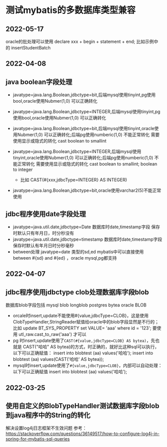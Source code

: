# 测试mybatis的多数据库类型兼容

## 2022-05-17

oracle的批处理可以使用 
declare xxx + begin + statement + end;
比如示例中的 insertStudentBatch


## 2022-04-08
## java boolean字段处理

- javatype=java.lang.Boolean,jdbctype=bit,后端mysql使用tinyint,pg使用bool,oracle使用Nubmer(1,0) 可以正确转化
- javatype=java.lang.Boolean,jdbctype=INTEGER,后端mysql使用tinyint,pg使用bool,oracle使用Nubmer(1,0) 可以正确转化
- javatype=java.lang.Boolean,jdbctype=bit,后端mysql使用tinyint,oracle使用Nubmer(1,0) 可以正确转化;后端pg使用numberic(1,0) 不能正常转化 需要使用显示或隐式的转化 cast  boolean to smallint
- javatype=java.lang.Boolean,jdbctype=INTEGER,后端mysql使用tinyint,oracle使用Nubmer(1,0) 可以正确转化;后端pg使用numberic(1,0) 不能正常转化 需要使用显示或隐式的转化 cast  boolean to smallint; boolean to integer
  - 比如 CAST(#{xxx,jdbcType=INTEGER} AS INTEGER)
  
- javatype=java.lang.Boolean,jdbctype=bit,oracle使用varchar2(5)不能正常使用

## jdbc程序使用date字段处理

- javatype=java.util.date,jdbctype=Date 数据库时date,timestamp字段
保存时默认只有年月日，时分秒没有
- javatype=java.util.date,jdbctype=timestamp 数据库时date,timestamp字段 
  保存时默认有年月日时分秒毫秒  
- between处理 javatype=date 类型的sd,ed mybatis中可以直接使用  between #{sd} and #{ed} ，oracle mysql,pg都支持 

## 2022-04-07
## jdbc程序使用jdbctype clob处理数据库字段blob 
数据库blob字段包括
mysql blob longblob
postgres bytea 
oracle BLOB

- orcale时insert,update不能使用#{value,jdbcType=CLOB}，这是使用ClobTypeHandler,StringReader赋值给oracle中的blob字段显然是不行的； 比如 update BT_SYS_PROPERTY set VALUE= 'aaa'  where id = '123'; 要使用 utl_raw.cast_to_raw('aaa') 才可以
- pg 时insert,update使用了`CAST(#{value,jdbcType=CLOB} AS bytea)`，先也就是 CAST("哈哈" AS bytea)的方式，时正确的，就好比这种sql可以执行，以下可以正确赋值： insert into blobtest (aa) values('哈哈'); insert into blobtest (aa) values(CAST('哈哈' AS bytea));
- mysql时insert,update使用了`#{value,jdbcType=CLOB}`，内部可以自动处理：以下可以正确赋值 insert into blobtest (aa) values('哈哈');

## 2022-03-25

## 使用自定义的BlobTypeHandler测试数据库字段blob到java程序中的String的转化

解决设置log4j日志框架不生效问题
参考： https://stackoverflow.com/questions/36149517/how-to-configure-log4j-in-spring-for-mybatis-sql-queries
